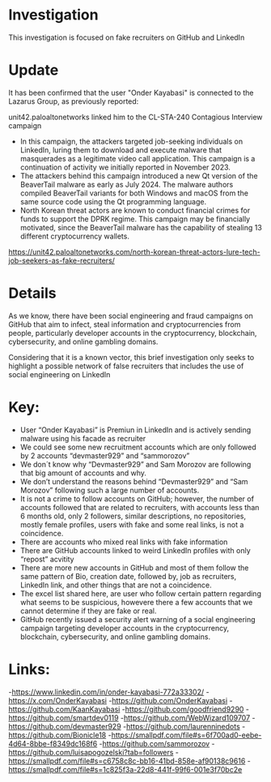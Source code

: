 # Investigation

This investigation is focused on fake recruiters on GitHub and LinkedIn


# Update

It has been confirmed that the user "Onder Kayabasi" is connected to the Lazarus Group, as previously reported:

unit42.paloaltonetworks linked him to the CL-STA-240 Contagious Interview campaign
- In this campaign, the attackers targeted job-seeking individuals on LinkedIn, luring them to download and execute malware that masquerades as a legitimate video call application. This campaign is a continuation of activity we initially reported in November 2023.
- The attackers behind this campaign introduced a new Qt version of the BeaverTail malware as early as July 2024. The malware authors compiled BeaverTail variants for both Windows and macOS from the same source code using the Qt programming language.
- North Korean threat actors are known to conduct financial crimes for funds to support the DPRK regime. This campaign may be financially motivated, since the BeaverTail malware has the capability of stealing 13 different cryptocurrency wallets.

https://unit42.paloaltonetworks.com/north-korean-threat-actors-lure-tech-job-seekers-as-fake-recruiters/

# Details

As we know, there have been social engineering and fraud campaigns on GitHub that aim to infect, steal information and cryptocurrencies from people, particularly developer accounts in the cryptocurrency, blockchain, cybersecurity, and online gambling domains.

Considering that it is a known vector, this brief investigation only seeks to highlight a possible network of false recruiters that includes the use of social engineering on LinkedIn

# Key:

- User “Onder Kayabasi” is Premiun in LinkedIn and is actively sending malware using his facade as recruiter
- We could see some new recruitment accounts which are only followed by 2 accounts “devmaster929” and “sammorozov”
- We don´t know why “Devmaster929” and Sam Morozov are following that big amount of accounts and why.
- We don’t understand the reasons behind “Devmaster929” and “Sam Morozov” following such a large number of accounts.
- It is not a crime to follow accounts on GitHub; however, the number of accounts followed that are related to recruiters, with accounts less than 6 months old, only 2 followers, similar descriptions, no repositories, mostly female profiles, users with fake and some real links, is not a coincidence.
- There are accounts who mixed real links with fake information
- There are GitHub accounts linked to weird LinkedIn profiles with only “repost” acvitity
- There are more new accounts in GitHub and most of them follow the same pattern of Bio, creation date, followed by, job as recruiters, LinkedIn link, and other things that are not a coincidence.
- The excel list shared here, are user who follow certain pattern regarding what seems to be suspicious, howevere there a few accounts that we cannot determine if they are fake or real.
- GitHub recently issued a security alert warning of a social engineering campaign targeting developer accounts in the cryptocurrency, blockchain, cybersecurity, and online gambling domains.

# Links:

-https://www.linkedin.com/in/onder-kayabasi-772a33302/
-https://x.com/OnderKayabasi
-https://github.com/OnderKayabasi
-https://github.com/KaanKayabasi
-https://github.com/goodfriend9290
-https://github.com/smartdev0119
-https://github.com/WebWizard109707
-https://github.com/devmaster929
-https://github.com/laurenninedots
-https://github.com/Bionicle18
-https://smallpdf.com/file#s=6f700ad0-eebe-4d64-8bbe-f8349dc168f6
-https://github.com/sammorozov
-https://github.com/luisapogozelski?tab=followers
-https://smallpdf.com/file#s=c6758c8c-bb16-41bd-858e-af90138c9616
-https://smallpdf.com/file#s=1c825f3a-22d8-441f-99f6-001e3f70bc2e
